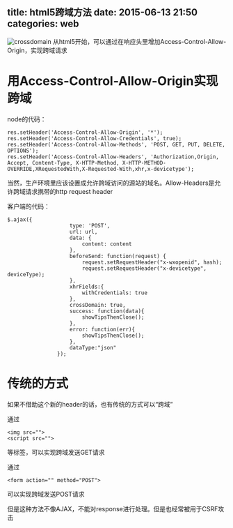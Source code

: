 title: html5跨域方法
date: 2015-06-13 21:50
categories: web
---
![crossdomain](http://pic.kyfxbl.com/crossdomain.jpeg)
从html5开始，可以通过在响应头里增加Access-Control-Allow-Origin，实现跨域请求
<!--more-->

# 用Access-Control-Allow-Origin实现跨域

node的代码：

```
res.setHeader('Access-Control-Allow-Origin', '*');
res.setHeader('Access-Control-Allow-Credentials', true);
res.setHeader('Access-Control-Allow-Methods', 'POST, GET, PUT, DELETE, OPTIONS');
res.setHeader('Access-Control-Allow-Headers', 'Authorization,Origin, Accept, Content-Type, X-HTTP-Method, X-HTTP-METHOD-OVERRIDE,XRequestedWith,X-Requested-With,xhr,x-devicetype');
```
当然，生产环境里应该设置成允许跨域访问的源站的域名。Allow-Headers是允许跨域请求携带的http request header

客户端的代码：

```
$.ajax({
                    type: 'POST',
                    url: url,
                    data: {
                        content: content
                    },
                    beforeSend: function(request) {
                        request.setRequestHeader("x-wxopenid", hash);
                        request.setRequestHeader("x-devicetype", deviceType);
                    },
                    xhrFields:{
                        withCredentials: true
                    },
                    crossDomain: true,
                    success: function(data){
                        showTipsThenClose();
                    },
                    error: function(err){
                        showTipsThenClose();
                    },
                    dataType:"json"
                });
```

# 传统的方式

如果不借助这个新的header的话，也有传统的方式可以“跨域”

通过

```
<img src="">
<script src="">
```
等标签，可以实现跨域发送GET请求

通过

```
<form action="" method="POST">
```
可以实现跨域发送POST请求

但是这种方法不像AJAX，不能对response进行处理。但是也经常被用于CSRF攻击
